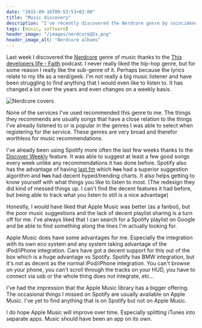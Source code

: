 ```yaml
---
date: "2015-09-16T09:53:53+02:00"
title: "Music discovery"
description: "I've recently discovered the Nerdcore genre by coincidence. If only one of the major players were able to suggest music that I would actually like."
tags: [music, software]
header_image: "/images/nerdcore@2x.png"
header_image_alt: "Nerdcore albums"
---
```


Last week I discovered the [Nerdcore][nerdcore] genre of music thanks to the [This developers life - Faith][1] podcast. I never really liked the hip-hop genre, but for some reason I really like the sub-genre of it. Perhaps because the lyrics relate to my life as a nerd/geek. I'm not really a big music listener and have been struggling to find anything that I would even like to listen to. It has changed a lot over the years and even changes on a weekly basis.

![Nerdcore covers](/images/nerdcore@2x.png)

None of the services I've used recommended this genre to me. The things they recommends are usually songs that have a close relation to the things I've already listened to or is popular in the genres I was able to select when registering for the service. These genres are very broad and therefor worthless for music recommendations.

I've already been using Spotify more often the last few weeks thanks to the [Discover Weekly][2] feature. It was able to suggest at least a few good songs every week unlike any recommendations it has done before. Spotify also has the advantage of having [last.fm][3] which ~~has~~ had a superior suggestion algorithm and ~~has~~ had decent hyped/trending charts. It also helps getting to know yourself with what things you like to listen to most. (The redesign they did kind of messed things up. I can't find the decent features it had before, but being able to track what you listen to still is a nice advantage)

Honestly, I would have liked that Apple Music was better (as a fanboi), but the poor music suggestions and the lack of decent playlist sharing is a turn off for me. I've always liked that I can search for a Spotify playlist on Google and be able to find something along the lines I'm actually looking for.

Apple Music does have some advantages for me. Especially the integration with its own eco system and any system taking advantage of the iPod/iPhone integration. Cars have got a decent support for this out of the box which is a huge advantage vs Spotify.  Spotify has BMW integration, but it's not as decent as the normal iPod/iPhone integration. You can't browse on your phone, you can't scroll through the tracks on your HUD, you have to connect via usb or the whole thing does not integrate, etc...

I've had the impression that the Apple Music library has a bigger offering. The occasional things I missed on Spotify are usually available on Apple Music. I've yet to find anything that is on Spotify but not on Apple Music.

I do hope Apple Music will improve over time. Especially splitting iTunes into separate apps. Music should have been an app on its own.

[nerdcore]: https://en.wikipedia.org/wiki/Nerdcore
[1]: http://thisdeveloperslife.com/post/4-0-1-faith
[2]: https://press.spotify.com/it/2015/07/20/introducing-discover-weekly-your-ultimate-personalised-playlist/
[3]: http://www.last.fm/user/jonaswouters
